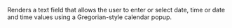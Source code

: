 Renders a text field that allows the user to enter or select date, time or date and time values using a Gregorian-style calendar popup.